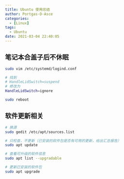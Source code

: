 ```yaml
---
title: Ubuntu 使用总结
author: Portgas·D·Asce
categories:
  - [Linux]
tags:
  - Ubuntu
date: 2021-03-04 22:40:05
---
```


<!--more-->

## 笔记本合盖子后不休眠
```bash
sudo vim /etc/systemd/logind.conf

# 找到 
# HandleLidSwitch=suspend
# 修改为
HandleLidSwitch=ignore

sudo reboot
```

## 软件更新相关
```bash
# 换源
sudo gedit /etc/apt/sources.list

# 只检查，不更新（已安装的软件包是否有可用的更新，给出汇总报告）
sudo apt update

# 查看可升级的软件信息
sudo apt list --upgradable 

# 更新已安装的软件包
sudo apt upgrade
```
